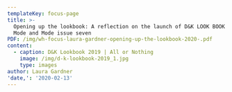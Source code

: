 ```yaml
---
templateKey: focus-page
title: >-
  Opening up the lookbook: A reflection on the launch of D&K LOOK BOOK 2019 and
  Mode and Mode issue seven
PDF: /img/wh-focus-laura-gardner-opening-up-the-lookbook-2020-.pdf
content:
  - caption: D&K Lookbook 2019 | All or Nothing
    image: /img/d-k-lookbook-2019_1.jpg
    type: images
author: Laura Gardner
'date,': '2020-02-13'
---
```


